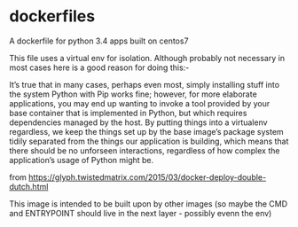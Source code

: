 # dockerfiles

A dockerfile for python 3.4 apps built on centos7

This file uses a virtual env for isolation. Although probably not necessary in most cases here is a good reason for doing this:-

It’s true that in many cases, perhaps even most, simply installing stuff into the system Python with Pip works fine; however, for more elaborate applications, you may end up wanting to invoke a tool provided by your base container that is implemented in Python, but which requires dependencies managed by the host. By putting things into a virtualenv regardless, we keep the things set up by the base image’s package system tidily separated from the things our application is building, which means that there should be no unforseen interactions, regardless of how complex the application’s usage of Python might be.

from https://glyph.twistedmatrix.com/2015/03/docker-deploy-double-dutch.html

This image is intended to be built upon by other images (so maybe the CMD and ENTRYPOINT should live in the next layer - possibly evenn the env)
